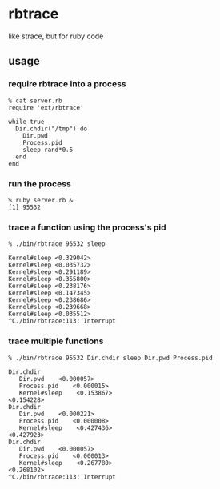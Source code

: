 # rbtrace

like strace, but for ruby code

## usage

### require rbtrace into a process

    % cat server.rb
    require 'ext/rbtrace'

    while true
      Dir.chdir("/tmp") do
        Dir.pwd
        Process.pid
        sleep rand*0.5
      end
    end

### run the process

    % ruby server.rb &
    [1] 95532

### trace a function using the process's pid

    % ./bin/rbtrace 95532 sleep

    Kernel#sleep <0.329042>
    Kernel#sleep <0.035732>
    Kernel#sleep <0.291189>
    Kernel#sleep <0.355800>
    Kernel#sleep <0.238176>
    Kernel#sleep <0.147345>
    Kernel#sleep <0.238686>
    Kernel#sleep <0.239668>
    Kernel#sleep <0.035512>
    ^C./bin/rbtrace:113: Interrupt

### trace multiple functions

    % ./bin/rbtrace 95532 Dir.chdir sleep Dir.pwd Process.pid

    Dir.chdir
       Dir.pwd    <0.000057>
       Process.pid    <0.000015>
       Kernel#sleep    <0.153867>
    <0.154228>
    Dir.chdir
       Dir.pwd    <0.000221>
       Process.pid    <0.000008>
       Kernel#sleep    <0.427436>
    <0.427923>
    Dir.chdir
       Dir.pwd    <0.000057>
       Process.pid    <0.000013>
       Kernel#sleep    <0.267780>
    <0.268102>
    ^C./bin/rbtrace:113: Interrupt

